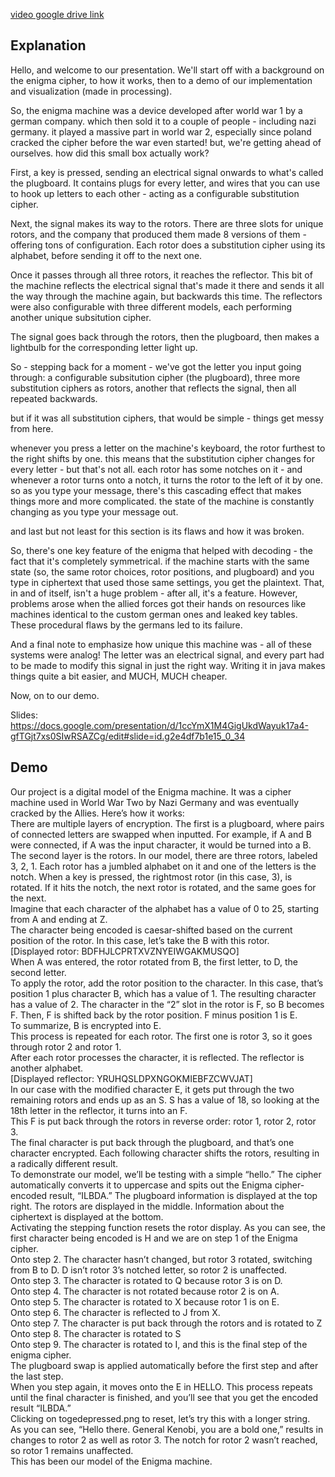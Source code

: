 [video google drive link](https://drive.google.com/file/d/1wezDwHR-7HhrRQ1frRDUXWSdc0Xj0gtM/view?usp=sharing)

## Explanation

Hello, and welcome to our presentation. We'll start off with a background on the enigma cipher, to how it works, then to a demo of our implementation and visualization (made in processing).

So, the enigma machine was a device developed after world war 1 by a german company. which then sold it to a couple of people - including nazi germany. it played a massive part in world war 2, especially since poland cracked the cipher before the war even started! but, we're getting ahead of ourselves. how did this small box actually work?

First, a key is pressed, sending an electrical signal onwards to what's called the plugboard. It contains plugs for every letter, and wires that you can use to hook up letters to each other - acting as a configurable substitution cipher.

Next, the signal makes its way to the rotors. There are three slots for unique rotors, and the company that produced them made 8 versions of them - offering tons of configuration. Each rotor does a substitution cipher using its alphabet, before sending it off to the next one.

Once it passes through all three rotors, it reaches the reflector. This bit of the machine reflects the electrical signal that's made it there and sends it all the way through the machine again, but backwards this time. The reflectors were also configurable with three different models, each performing another unique subsitution cipher.

The signal goes back through the rotors, then the plugboard, then makes a lightbulb for the corresponding letter light up.

So - stepping back for a moment - we've got the letter you input going through:
a configurable subsitution cipher (the plugboard), three more substitution ciphers as rotors, another that reflects the signal, then all repeated backwards.

but if it was all substitution ciphers, that would be simple - things get messy from here.

whenever you press a letter on the machine's keyboard, the rotor furthest to the right shifts by one. this means that the substitution cipher changes for every letter - but that's not all. each rotor has some notches on it - and whenever a rotor turns onto a notch, it turns the rotor to the left of it by one. so as you type your message, there's this cascading effect that makes things more and more complicated. the state of the machine is constantly changing as you type your message out.

and last but not least for this section is its flaws and how it was broken.

So, there's one key feature of the enigma that helped with decoding - the fact that it's completely symmetrical. if the machine starts with the same state (so, the same rotor choices, rotor positions, and plugboard) and you type in ciphertext that used those same settings, you get the plaintext. That, in and of itself, isn't a huge problem - after all, it's a feature. However, problems arose when the allied forces got their hands on resources like machines identical to the custom german ones and leaked key tables. These procedural flaws by the germans led to its failure.

And a final note to emphasize how unique this machine was - all of these systems were analog! The letter was an electrical signal, and every part had to be made to modify this signal in just the right way. Writing it in java makes things quite a bit easier, and MUCH, MUCH cheaper.

Now, on to our demo.

Slides: https://docs.google.com/presentation/d/1ccYmX1M4GigUkdWayuk17a4-gfTGjt7xs0SIwRSAZCg/edit#slide=id.g2e4df7b1e15_0_34

## Demo
Our project is a digital model of the Enigma machine. It was a cipher machine used in World War Two by Nazi Germany and was eventually cracked by the Allies. Here’s how it works:<br>
There are multiple layers of encryption. The first is a plugboard, where pairs of connected letters are swapped when inputted. For example, if A and B were connected, if A was the input character, it would be turned into a B.<br>
The second layer is the rotors. In our model, there are three rotors, labeled 3, 2, 1. Each rotor has a jumbled alphabet on it and one of the letters is the notch. When a key is pressed, the rightmost rotor (in this case, 3), is rotated. If it hits the notch, the next rotor is rotated, and the same goes for the next.<br>
Imagine that each character of the alphabet has a value of 0 to 25, starting from A and ending at Z.<br>
The character being encoded is caesar-shifted based on the current position of the rotor. In this case, let’s take the B with this rotor.<br>
[Displayed rotor: BDFHJLCPRTXVZNYEIWGAKMUSQO]<br>
When A was entered, the rotor rotated from B, the first letter, to D, the second letter.<br>
To apply the rotor, add the rotor position to the character. In this case, that’s position 1 plus character B, which has a value of 1. The resulting character has a value of 2. The character in the “2” slot in the rotor is F, so B becomes F.
Then, F is shifted back by the rotor position. F minus position 1 is E. <br>
To summarize, B is encrypted into E. <br>
This process is repeated for each rotor. The first one is rotor 3, so it goes through rotor 2 and rotor 1.<br>
After each rotor processes the character, it is reflected. The reflector is another alphabet.<br>
[Displayed reflector: YRUHQSLDPXNGOKMIEBFZCWVJAT]<br>
In our case with the modified character E, it gets put through the two remaining rotors and ends up as an S. S has a value of 18, so looking at the 18th letter in the reflector, it turns into an F.<br>
This F is put back through the rotors in reverse order: rotor 1, rotor 2, rotor 3.<br>
The final character is put back through the plugboard, and that’s one character encrypted. Each following character shifts the rotors, resulting in a radically different result.<br>
To demonstrate our model, we’ll be testing with a simple “hello.” The cipher automatically converts it to uppercase and spits out the Enigma cipher-encoded result, “ILBDA.” The plugboard information is displayed at the top right. The rotors are displayed in the middle. Information about the ciphertext is displayed at the bottom.<br>
Activating the stepping function resets the rotor display. As you can see, the first character being encoded is H and we are on step 1 of the Enigma cipher.<br>
Onto step 2. The character hasn’t changed, but rotor 3 rotated, switching from B to D. D isn’t rotor 3’s notched letter, so rotor 2 is unaffected.<br>
Onto step 3. The character is rotated to Q because rotor 3 is on D.<br>
Onto step 4. The character is not rotated because rotor 2 is on A.<br>
Onto step 5. The character is rotated to X because rotor 1 is on E.<br>
Onto step 6. The character is reflected to J from X.<br>
Onto step 7. The character is put back through the rotors and is rotated to Z<br>
Onto step 8. The character is rotated to S<br>
Onto step 9. The character is rotated to I, and this is the final step of the enigma cipher.<br>
The plugboard swap is applied automatically before the first step and after the last step.<br>
When you step again, it moves onto the E in HELLO. This process repeats until the final character is finished, and you’ll see that you get the encoded result “ILBDA.”<br>
Clicking on togedepressed.png to reset, let’s try this with a longer string.<br>
As you can see, “Hello there. General Kenobi, you are a bold one,” results in changes to rotor 2 as well as rotor 3. The notch for rotor 2 wasn’t reached, so rotor 1 remains unaffected. <br>
This has been our model of the Enigma machine.<br>

